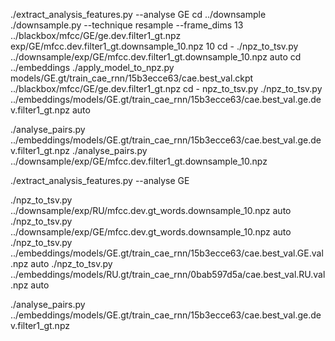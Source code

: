 ./extract_analysis_features.py --analyse GE
cd ../downsample
./downsample.py --technique resample --frame_dims 13 ../blackbox/mfcc/GE/ge.dev.filter1_gt.npz 
 exp/GE/mfcc.dev.filter1_gt.downsample_10.npz  10
cd -
./npz_to_tsv.py ../downsample/exp/GE/mfcc.dev.filter1_gt.downsample_10.npz auto
cd ../embeddings
./apply_model_to_npz.py models/GE.gt/train_cae_rnn/15b3ecce63/cae.best_val.ckpt ../blackbox/mfcc/GE/ge.dev.filter1_gt.npz
cd -
npz_to_tsv.py ./npz_to_tsv.py ../embeddings/models/GE.gt/train_cae_rnn/15b3ecce63/cae.best_val.ge.dev.filter1_gt.npz auto

./analyse_pairs.py ../embeddings/models/GE.gt/train_cae_rnn/15b3ecce63/cae.best_val.ge.dev.filter1_gt.npz
./analyse_pairs.py ../downsample/exp/GE/mfcc.dev.filter1_gt.downsample_10.npz


./extract_analysis_features.py --analyse GE

./npz_to_tsv.py ../downsample/exp/RU/mfcc.dev.gt_words.downsample_10.npz auto
./npz_to_tsv.py ../downsample/exp/GE/mfcc.dev.gt_words.downsample_10.npz auto
./npz_to_tsv.py ../embeddings/models/GE.gt/train_cae_rnn/15b3ecce63/cae.best_val.GE.val.npz auto
./npz_to_tsv.py ../embeddings/models/RU.gt/train_cae_rnn/0bab597d5a/cae.best_val.RU.val.npz auto


./analyse_pairs.py ../embeddings/models/GE.gt/train_cae_rnn/15b3ecce63/cae.best_val.ge.dev.filter1_gt.npz

